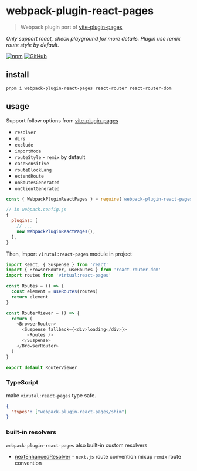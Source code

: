# webpack-plugin-react-pages
> Webpack plugin port of [vite-plugin-pages](https://github.com/hannoeru/vite-plugin-pages)

*Only support react, check playground for more details. Plugin use remix route style by default.*

[![npm](https://img.shields.io/npm/v/webpack-plugin-react-pages)](https://github.com/JiangWeixian/webpack-plugin-react-pages/tree/master) [![GitHub](https://img.shields.io/npm/l/webpack-plugin-react-pages)](https://github.com/JiangWeixian/webpack-plugin-react-pages/tree/master)

## install

```console
pnpm i webpack-plugin-react-pages react-router react-router-dom
```

## usage

Support follow options from [vite-plugin-pages](https://github.com/hannoeru/vite-plugin-pages)

- `resolver`
- `dirs`
- `exclude`
- `importMode`
- `routeStyle` - `remix` by default
- `caseSensitive`
- `routeBlockLang`
- `extendRoute`
- `onRoutesGenerated`
- `onClientGenerated`

```js
const { WebpackPluginReactPages } = require('webpack-plugin-react-pages')

// in webpack.config.js
{
  plugins: [
    // ...
    new WebpackPluginReactPages(),
  ],
}
```

Then, import `virutal:react-pages` module in project

```ts
import React, { Suspense } from 'react'
import { BrowserRouter, useRoutes } from 'react-router-dom'
import routes from 'virtual:react-pages'

const Routes = () => {
  const element = useRoutes(routes)
  return element
}

const RouterViewer = () => {
  return (
    <BrowserRouter>
      <Suspense fallback={<div>loading</div>}>
        <Routes />
      </Suspense>
    </BrowserRouter>
  )
}

export default RouterViewer
```

### TypeScript

make `virutal:react-pages` type safe.

```json
{
  "types": ["webpack-plugin-react-pages/shim"]
}
```

### built-in resolvers

`webpack-plugin-react-pages` also built-in custom resolvers

- [nextEnhancedResolver](./docs/next-enhanced-resolver.md) - `next.js` route convention mixup `remix` route convention